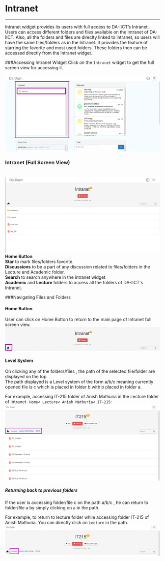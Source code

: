 # Intranet


---



Intranet widget provides its users with full access to DA-IICT’s Intranet. Users can access different folders and files available on the Intranet of DA-IICT. Also, all the folders and files are direclty linked to intranet, so users will have the same files/folders as in the Intranet. It provides the feature of starring the favorite and most used folders. These folders then can be accessed directly from the Intranet widget.

###Accessing Intranet Widget
 Click on the `Intranet` widget to get the full screen view for accessing it.
 <br/><br/>
![](intranetwidget.png) 

### Intranet (Full Screen View)<br/><br/>
![](int1.png)
<br/>
 **Home Button**<br/>
 **Star** to mark files/folders favorite.<br/>
 **Discussions** to be a part of any discussion related to files/folders in the Lecture and Academic folder.<br/>
 **Search** to search anywhere in the intranet widget.<br/>
 **Academic** and **Lecture** folders to access all the folders of DA-IICT's Intranet.<br/>

###Navigating Files and Folders

#### Home Button
User can click on Home Button to return to the main page of Intranet full screen view.
![](hb.png)
#### Level System
On clicking any of the folders/files , the path of the selected file/folder are displayed on the top. <br/>The path displayed is a Level system of the form a/b/c meaning currently opened file is c which is placed in folder b with b placed in folder a.<br/>

For example, accessing IT-215 folder of Anish Mathuria in the Lecture folder of Intranet- `Home< Lecture< Anish Mathuria< IT-215`:
![](anish4.png)
##### Returning back to previous folders
If the user is accessing folder/file c on the path a/b/c , he can return to folder/file a by simply clicking on a in the path.

For example, to return to lecture folder while accessing folder IT-215 of Anish Mathuria. You can directly click on `Lecture` in the path.
![](anish5.png)